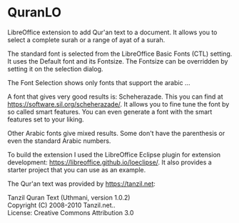 # QuranLO
LibreOffice extension to add Qur'an text to a document. It allows you to select a complete 
surah or a range of ayat of a surah.

The standard font is selected from the LibreOffice Basic Fonts (CTL) setting. 
It uses the Default font and its Fontsize. The Fontsize can be overridden by setting 
it on the selection dialog. 

The Font Selection shows only fonts that support the arabic ...

A font that gives very good results is: Scheherazade. This you can find at <https://software.sil.org/scheherazade/>.
It allows you to fine tune the font by so called smart features. You can even generate a font with the smart features set to your liking. 

Other Arabic fonts give mixed results. Some don't have the parenthesis or even the standard Arabic numbers. 

To build the extension I used the LibreOffice Eclipse plugin for extension development: 
<https://libreoffice.github.io/loeclipse/>. It also provides a starter project that you can use as an example. 

The Qur'an text was provided by <https://tanzil.net>:  

  Tanzil Quran Text (Uthmani, version 1.0.2)  
  Copyright (C) 2008-2010 Tanzil.net..  
  License: Creative Commons Attribution 3.0  
